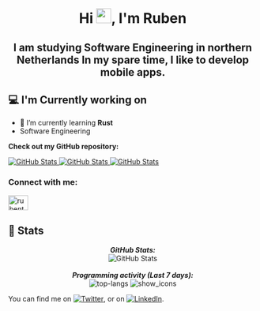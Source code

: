 
<h1 align="center">Hi <img src="https://raw.githubusercontent.com/MartinHeinz/MartinHeinz/master/wave.gif" width="30px">, I'm Ruben</h1>
<h2 align="center">I am studying Software Engineering in northern Netherlands In my spare time, I like to develop mobile apps.</h3>



<h2>💻 I'm Currently working on</h2>

- 🌱 I’m currently learning **Rust**
- Software Engineering


__Check out my GitHub repository:__

<div>
  <p>
    <a href="https://github.com/pterodactyl-app/Pterodactyl-app">
      <img src="https://github-readme-stats.vercel.app/api/pin/?username=Pterodactyl-app&repo=Pterodactyl-app" alt="GitHub Stats" />
    </a>
    <a href="https://github.com/Caeli-technologies/rotary_nl_rye">
      <img src="https://github-readme-stats.vercel.app/api/pin/?username=Caeli-technologies&repo=rotary_nl_rye" alt="GitHub Stats" />
    </a>
        <a href="https://github.com/rubentalstra/CampusEngage">
      <img src="https://github-readme-stats.vercel.app/api/pin/?username=rubentalstra&repo=CampusEngage" alt="GitHub Stats" />
    </a>
  </p>
</div>

<h3 align="left">Connect with me:</h3>
<p align="left">
<a href="https://linkedin.com/in/rubentalstra/" target="blank"><img align="center" src="https://raw.githubusercontent.com/rahuldkjain/github-profile-readme-generator/master/src/images/icons/Social/linked-in-alt.svg" alt="rubentalstra" height="30" width="40" /></a>
</p>

<h2>👀 Stats</h2>

<div>
  
  <p align="center">
  <b><em>GitHub Stats:</em></b> <br/>
    <img src="https://github-readme-streak-stats.herokuapp.com/?user=rubentalstra" alt="GitHub Stats" /> <br/><br/>
  <b><em>Programming activity (Last 7 days):</em></b> <br/>
    <img src="https://github-readme-stats.vercel.app/api/top-langs/?username=rubentalstra&hide=hack&layout=compact&hide_border=true" alt="top-langs" />
    <img src="https://github-readme-stats.vercel.app/api?username=rubentalstra&show_icons=true&hide_border=true" alt="show_icons" />


  </p>
</div>




<!-- Actual text -->

You can find me on [![Twitter][1.2]][1], or on [![LinkedIn][2.2]][2].

<!-- Icons -->

[1.2]: http://i.imgur.com/wWzX9uB.png (twitter icon without padding)
[2.2]: https://raw.githubusercontent.com/MartinHeinz/MartinHeinz/master/linkedin-3-16.png (LinkedIn icon without padding)

<!-- Links to your social media accounts -->

[1]: https://twitter.com/R_Talstra
[2]: https://www.linkedin.com/in/rubentalstra/
